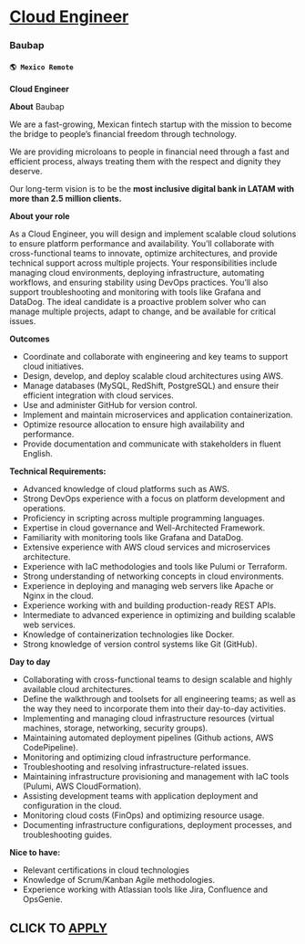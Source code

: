 # [Cloud Engineer](https://www.remotewlb.com/apply/cloud-engineer-130519)  
### Baubap  
#### `🌎 Mexico Remote`  

**Cloud Engineer**

**About** Baubap

We are a fast-growing, Mexican fintech startup with the mission to become the bridge to people’s financial freedom through technology.

We are providing microloans to people in financial need through a fast and efficient process, always treating them with the respect and dignity they deserve.

Our long-term vision is to be the **most inclusive digital bank in LATAM with more than 2.5 million clients.**

**About your role**

As a Cloud Engineer, you will design and implement scalable cloud solutions to ensure platform performance and availability. You’ll collaborate with cross-functional teams to innovate, optimize architectures, and provide technical support across multiple projects. Your responsibilities include managing cloud environments, deploying infrastructure, automating workflows, and ensuring stability using DevOps practices. You’ll also support troubleshooting and monitoring with tools like Grafana and DataDog. The ideal candidate is a proactive problem solver who can manage multiple projects, adapt to change, and be available for critical issues.

**Outcomes**

  * Coordinate and collaborate with engineering and key teams to support cloud initiatives.
  * Design, develop, and deploy scalable cloud architectures using AWS.
  * Manage databases (MySQL, RedShift, PostgreSQL) and ensure their efficient integration with cloud services.
  * Use and administer GitHub for version control.
  * Implement and maintain microservices and application containerization.
  * Optimize resource allocation to ensure high availability and performance.
  * Provide documentation and communicate with stakeholders in fluent English.

**Technical Requirements:**

  * Advanced knowledge of cloud platforms such as AWS.
  * Strong DevOps experience with a focus on platform development and operations.
  * Proficiency in scripting across multiple programming languages.
  * Expertise in cloud governance and Well-Architected Framework.
  * Familiarity with monitoring tools like Grafana and DataDog.
  * Extensive experience with AWS cloud services and microservices architecture.
  * Experience with IaC methodologies and tools like Pulumi or Terraform.
  * Strong understanding of networking concepts in cloud environments.
  * Experience in deploying and managing web servers like Apache or Nginx in the cloud.
  * Experience working with and building production-ready REST APIs.
  * Intermediate to advanced experience in optimizing and building scalable web services.
  * Knowledge of containerization technologies like Docker.
  * Strong knowledge of version control systems like Git (GitHub).

**Day to day**

  * Collaborating with cross-functional teams to design scalable and highly available cloud architectures.
  * Define the walkthrough and toolsets for all engineering teams; as well as the way they need to incorporate them into their day-to-day activities.
  * Implementing and managing cloud infrastructure resources (virtual machines, storage, networking, security groups).
  * Maintaining automated deployment pipelines (Github actions, AWS CodePipeline).
  * Monitoring and optimizing cloud infrastructure performance.
  * Troubleshooting and resolving infrastructure-related issues.
  * Maintaining infrastructure provisioning and management with IaC tools (Pulumi, AWS CloudFormation).
  * Assisting development teams with application deployment and configuration in the cloud.
  * Monitoring cloud costs (FinOps) and optimizing resource usage.
  * Documenting infrastructure configurations, deployment processes, and troubleshooting guides.

**Nice to have:**

  * Relevant certifications in cloud technologies
  * Knowledge of Scrum/Kanban Agile methodologies.
  * Experience working with Atlassian tools like Jira, Confluence and OpsGenie.

  
## CLICK TO [APPLY](https://www.remotewlb.com/apply/cloud-engineer-130519)

